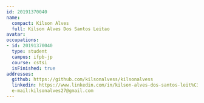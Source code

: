 ```yaml
---
id: 20191370040
name:
  compact: Kilson Alves
  full: Kilson Alves Dos Santos Leitao
avatar:
occupations:
- id: 20191370040
  type: student
  campus: ifpb-jp
  course: cstsi
  isFinished: true
addresses:
  github: https://github.com/kilsonalvess/kilsonalvess
  linkedin: https://www.linkedin.com/in/kilson-alves-dos-santos-leit%C3%A3o-36119a185/?originalSubdomain=br
  e-mail:kilsonalves27@gmail.com
---
```

